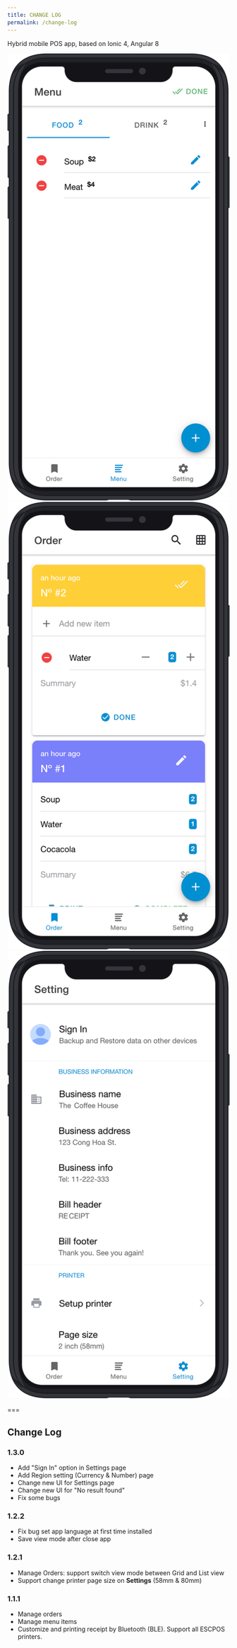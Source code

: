 ```yaml
---
title: CHANGE LOG
permalink: /change-log
---
```


Hybrid mobile POS app, based on Ionic 4, Angular 8

![](assets/img/slide-1.png) ![](assets/img/slide-2.png) ![](assets/img/slide-3.png)

===

## Change Log

### 1.3.0

- Add "Sign In" option in Settings page
- Add Region setting (Currency & Number) page
- Change new UI for Settings page
- Change new UI for "No result found"
- Fix some bugs

### 1.2.2

- Fix bug set app language at first time installed
- Save view mode after close app

### 1.2.1

- Manage Orders: support switch view mode between Grid and List view
- Support change printer page size on **Settings** (58mm & 80mm)

### 1.1.1

- Manage orders
- Manage menu items
- Customize and printing receipt by Bluetooth (BLE). Support all ESCPOS printers.